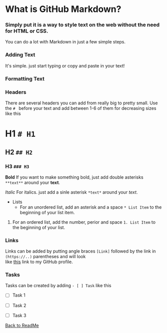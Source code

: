 # What is GitHub Markdown?
### Simply put it is a way to style text on the web without the need for HTML or CSS.

You can do a lot with Markdown in just a few simple steps.

### Adding Text
It's simple. just start typing or copy and paste in your text!

### Formatting Text

### Headers 
There are several headers you can add from really big to pretty small. Use the `# ` before your text and add between 1-6 of them for decreasing sizes like this 
# H1 `# H1`
## H2 `## H2`
### H3 `### H3`

**Bold**
If you want to make something bold, just add double asterisks `**text**` around your **text**.

*Italic*
For italics. just add a sinle asterisk `*text*` around your *text*.

* Lists
  * For an unordered list, add an asterisk and a space `* List Item` to the beginning of your list item.
  
1. For an ordered list, add the number, perior and space `1. List Item` to the beginning of your list.  

### Links
Links can be added by putting angle braces `[Link]` followed by the link in `(https://..)` parentheses and will look  
like [this](https://github.com/daneng1) link to my GitHub profile.

### Tasks
Tasks can be created by adding `- [ ] Task` like this
- [ ] Task 1
- [ ] Task 2
- [ ] Task 3


[Back to ReadMe](README.md)
